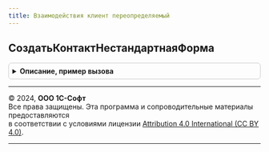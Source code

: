 ```yaml
---
title: Взаимодействия клиент переопределяемый
---
```



## СоздатьКонтактНестандартнаяФорма
<details style="margin: 1em 0; padding: 0.5em; border: 1px solid #ccc; border-radius: 6px;">

<summary style="font-weight: bold; cursor: pointer;">Описание, пример вызова</summary>

```bsl

// Устарела. Следует использовать ВзаимодействияКлиентСерверПереопределяемый.ПриОпределенииВозможныхКонтактов.
// См. свойство ИмяФормыНовогоКонтакта параметра ТипыКонтактов.
//
// Вызывается при создании нового контакта.
// Используется, если для одного или нескольких видов контактов требуется,
// чтобы вместо основной формы при их создании открывалась другая форма.
// Например, это может быть форма помощника создания нового элемента справочника.
//
// Параметры:
//  ТипКонтакта   - Строка    - имя справочника контакта.
//  ПараметрФормы - Структура - параметр, который передается при открытии.
//
// Возвращаемое значение:
//  Булево - Ложь, если открытие нестандартной формы не выполнено, Истина в обратном случае.
//
// Пример:
//	Если ТипКонтакта = "Партнеры" Тогда
//		ОткрытьФорму("Справочник.Партнеры.Форма.ПомощникНового", ПараметрФормы);
//		Возврат Истина;
//	КонецЕсли;
//
//	Возврат Ложь;
//
Функция СоздатьКонтактНестандартнаяФорма(ТипКонтакта, ПараметрФормы) Экспорт
```

Пример вызова
```bsl
Результат = ВзаимодействияКлиентПереопределяемый.СоздатьКонтактНестандартнаяФорма(ТипКонтакта, ПараметрФормы)  
```
</details>

---

© 2024, **ООО 1С-Софт**  
Все права защищены. Эта программа и сопроводительные материалы предоставляются  
в соответствии с условиями лицензии [Attribution 4.0 International (CC BY 4.0)](https://creativecommons.org/licenses/by/4.0/legalcode).

---

